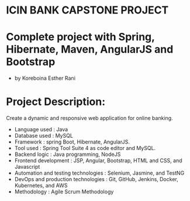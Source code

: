 # ICIN BANK CAPSTONE PROJECT

# Complete project with Spring, Hibernate, Maven, AngularJS and Bootstrap 

- by  Koreboina Esther Rani


# Project Description: 
 Create a dynamic and responsive web application for online banking.
- Language used	 : Java
- Database used	: MySQL
- Framework 	: spring Boot, Hibernate, AngularJS.
- Tool used	: Spring Tool Suite 4 as code editor and MySQL.
- Backend logic	: Java programming, NodeJS
- Frontend development	: JSP, Angular, Bootstrap, HTML and CSS, and Javascript
- Automation and testing technologies	: Selenium, Jasmine, and TestNG
- DevOps and production technologies	: Git, GitHub, Jenkins, Docker, Kubernetes, and AWS
- Methodology	: Agile Scrum Methodology
